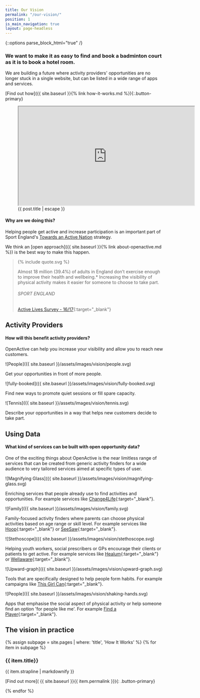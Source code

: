 ```yaml
---
title: Our Vision
permalink: "/our-vision/"
position: 1
is_main_navigation: true
layout: page-headless
---
```


{::options parse_block_html="true" /}

<!--  ---------------->
<!-- HERO BLOCK -->
<!--  ---------------->
<article class="hero--video">
<div class="two">

### We want to make it as easy to find and book a badminton court as it is to book a hotel room.

We are building a future where activity providers' opportunities are no longer stuck in a single website, but can be listed in a wide range of apps and services.

[Find out how]({{ site.baseurl }}{% link how-it-works.md %}){:.button-primary}

</div>
<div class="two">
<figure role="group" aria-labelledby="open-active-video">
<div class="mask"></div>
<iframe id="video" title="OpenActive intro video" width="560" height="315"  src="https://www.youtube.com/embed/QIeIzX_HkSY?&modestbranding=1&showinfo=0&rel=0&enablejsapi=1" allowfullscreen></iframe>
<figcaption id="open-active-video" class="hidden" >{{ post.title | escape }}</figcaption>
</figure>


</div>
</article>

<!--  ---------------->
<!-- QUOTE BLOCK -->
<!--  ---------------->
<article class="invert">
<div class="two">

#### Why are we doing this?
Helping people get active and increase participation is an important part of Sport England's [Towards an Active Nation](https://www.sportengland.org/news-and-features/news/2016/november/1/open-data-to-boost-activity/) strategy.

We think an [open approach]({{ site.baseurl }}{% link about-openactive.md %}) is the best way to make this happen.



</div>
<div class="two">
<blockquote class="featured">
<div class="quote">
{% include quote.svg %}
</div>

Almost 18 million (39.4%) of adults in England don’t exercise enough to improve their health and wellbeing.* Increasing the visibility of physical activity makes it easier for someone to choose to take part.

###### SPORT ENGLAND
[Active Lives Survey - 16/17](https://www.sportengland.org/media/12458/active-lives-adult-may-16-17-report.pdf){:target="_blank"}


</blockquote>
</div>
</article>

<!--  ---------------->
<!-- BENEFITS FOR ACTIVITY PROVIDERS TEXT BLOCK -->
<!--  ---------------->
<article class="title-row">
<h2 class="sub-heading-two">Activity Providers</h2>

<div class="one">

#### How will this benefit activity providers?
OpenActive can help you increase your visibility and allow you to reach new customers.

</div>
</article>



<article class="benefits">

<!-- ONE-->
<div class="one subgrid">
<div class="two tworight">

![People]({{ site.baseurl }}/assets/images/vision/people.svg)

</div>
<div class="two tworight">

Get your opportunities in front of more people.

</div>
</div>

<!-- TWO -->
<div class="one subgrid">
<div class="two tworight">

![fully-booked]({{ site.baseurl }}/assets/images/vision/fully-booked.svg)

</div>
<div class="two tworight">

Find new ways to promote quiet sessions or fill spare capacity.

</div>
</div>

<!-- THREE -->
<div class="one subgrid">
<div class="two tworight">

![Tennis]({{ site.baseurl }}/assets/images/vision/tennis.svg)

</div>
<div class="two tworight">

Describe your opportunities in a way that helps new customers decide to take part.

</div>
</div>

</article>

<!--  ---------------->
<!-- BENEFITS FOR DATA USES TEXT BLOCK -->
<!--  ---------------->
<article class="title-row benefits">
<h2 class="sub-heading-two">Using Data</h2>
<div class="one">

#### What kind of services can be built with open opportunity data?
One of the exciting things about OpenActive is the near limitless range of services that can be created from generic activity finders for a wide audience to very tailored services aimed at specific types of user.

</div>

</article>
<article class="title-row benefits">


<div class="one subgrid">
<div class="two tworight">


![Magnifying Glass]({{ site.baseurl }}/assets/images/vision/magnifying-glass.svg)

</div>
<div class="two tworight">

Enriching services that people already use to find activities and opportunities. For example services like [Change4Life](https://www.nhs.uk/change4life){:target="_blank"}.

</div>
</div>

<div class="one subgrid">
<div class="two tworight">

![Family]({{ site.baseurl }}/assets/images/vision/family.svg)

</div>
<div class="two tworight">

Family-focused activity finders where parents can choose physical activities based on age range or skill level. For example services like [Hoop](https://www.hoop.co.uk){:target="_blank"} or [SeeSaw](https://www.seesawapp.com){:target="_blank"}.

</div>
</div>

<!-- THREE -->
<div class="one subgrid">
<div class="two tworight">


![Stethoscope]({{ site.baseurl }}/assets/images/vision/stethoscope.svg)

</div>
<div class="two tworight">

Helping youth workers, social prescribers or GPs encourage their clients or patients to get active. For example services like [Healum](https://www.healum.com/){:target="_blank"} or [Wellaware](https://www.wellaware.org.uk){:target="_blank"}.

</div>
</div>

<!-- THREE -->
<div class="one subgrid">
<div class="two tworight">

![Upward-graph]({{ site.baseurl }}/assets/images/vision/upward-graph.svg)

</div>
<div class="two tworight">

Tools that are specifically designed to help people form habits. For example campaigns like [This Girl Can](http://www.thisgirlcan.co.uk/){:target="_blank"}.

</div>
</div>


<!-- THREE -->
<div class="one subgrid">
<div class="two tworight">

![People]({{ site.baseurl }}/assets/images/vision/shaking-hands.svg)

</div>
<div class="two tworight">

Apps that emphasise the social aspect of physical activity or help someone find an option 'for people like me'. For example [Find a Player](https://findaplayer.com/){:target="_blank"}.


</div>
</div>

</article>


<!--  ---------------->
<!-- HOW IT WORKS CALL TO ACTION -->
<!--  ---------------->
<article class="call_to_action--full-width">
<h2 class="sub-heading-two">The vision in practice</h2>
<div class="one">

{% assign subpage = site.pages | where: 'title', 'How It Works' %}
{% for item in subpage %}
### {{ item.title}}
{{ item.strapline | markdownify }}

[Find out more]( {{ site.baseurl }}{{ item.permalink }}){: .button-primary}

</div>
<figure>
<div class="mask"></div>
<div class="image" style="background: url({{ site.baseurl }}{{ item.thumbnail_image }})center center / cover no-repeat;"></div>
</figure>
{% endfor %}

</article>